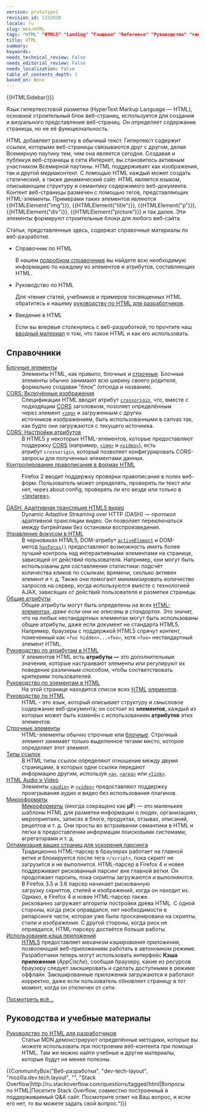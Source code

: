 ```yaml
---
version: prototype1
revision_id: 1332020
locale: ru
slug: Web/HTML
tags: "HTML" "HTML5" "Landing" "Главная" "Reference" "Руководство" "гипертекст"
title: HTML
summary: 
keywords: 
needs_technical_review: False
needs_editorial_review: False
needs_localization: False
table_of_contents_depth: 1
based_on: None
---
```

<div>{{HTMLSidebar()}}</div>

<p><span class="seoSummary">Язык гипертекстовой разметки (HyperText Markup Language — HTML), основной строительный блок веб-страниц, используется для создания и визуального представления веб-страниц. Он определяет содержание страницы, но не её функциональность.</span></p>

<p>HTML добавляет разметку в обычный текст. Гипертекст содержит ссылки, которыми веб-страницы связываются друг с другом, делая Всемирную паутину тем, чем она является сегодня. Создавая и публикуя веб-страницы в сети Интернет, вы становитесь активным участником Всемирной паутины. HTML поддерживает как&nbsp;изображения, так и другой медиаконтент. С помощью HTML каждый может создать статический, а также динамический сайт. HTML является языком, описывающим структуру и семантику содержимого веб-документа. Контент веб-страницы размечен с помощью тегов, представляющих HTML-элементы. Примерами таких элементов являются {{HTMLElement("img")}}, {{HTMLElement("title")}}, {{HTMLElement("p")}}, {{HTMLElement("div")}}, {{HTMLElement("picture")}}&nbsp;и так далее. Эти элементы формируют строительные блоки для любого веб-сайта.</p>

<p>Статьи, представленные здесь, содержат справочные материалы по веб-разработке.</p>

<section class="cleared" id="sect1">
<ul class="card-grid">
 <li><span>Справочник по HTML</span>

  <p>В нашем <a href="/ru/docs/Web/HTML/Ссылки">подробном справочнике</a> вы найдете всю необходимую информацию по каждому из элементов и атрибутов, составляющих HTML.</p>
 </li>
 <li><span>Руководство по HTML</span>
  <p>Для чтения статей, учебников и примеров посвященных HTML обратитесь к нашему <a href="/ru/docs/Web/Guide/HTML">руководству по HTML для разработчиков</a>.</p>
 </li>
 <li><span>Введение в HTML</span>
  <p>Если вы впервые столкнулись с веб-разработкой, то прочтите наш <a href="/ru/docs/Web/Guide/HTML/Introduction">вводный материал</a> о том, что такое HTML и как его использовать.</p>
 </li>
</ul>

<div class="row topicpage-table">
<div class="section">
<h2 class="Documentation" id="Справочники">Справочники</h2>

<dl>
 <dt class="landingPageList"><a href="/ru/docs/Web/HTML/Block-level_elements">Блочные элементы</a></dt>
 <dd class="landingPageList">Элементы HTML,&nbsp;как правило, блочные&nbsp;и&nbsp;<a href="/ru/docs/Web/HTML/Строчные_Элементы" title="/ru/docs/HTML/inline_elements">строчные</a>. Блочные элементы обычно&nbsp;занимают всю ширину своего родителя, формально&nbsp;создавая "блок" (отсюда и название).</dd>
 <dt class="landingPageList"><a href="/ru/docs/Web/HTML/CORS_enabled_image">CORS:&nbsp;Включённые изображения</a></dt>
 <dd class="landingPageList">Спецификации HTML вводят атрибут&nbsp;<code><a href="/ru/docs/Web/HTML/Element/img#attr-crossorigin">crossorigin</a></code>, что, вместе с подходящим&nbsp;<a class="glossaryLink" href="/ru/docs/Glossary/CORS" title="CORS небезопасен, когда страница запрашивает какие-нибудь ресурсы с каких-нибудь ресурсов без ограничений. CORS — это система, которая определяет, блокировать или выполнять эти запросы.">CORS</a> заголовком, позоляет определённым через&nbsp;элемент&nbsp;<code><a href="/ru/docs/Web/HTML/Element/img" title="The HTML Image Element (&lt;img&gt;) represents an image of the document.">&lt;img&gt;</a></code>&nbsp;и загруженным с других источников&nbsp;изображениям, быть использованными&nbsp;в canvas так, как будто они загружаются с текущего источника.</dd>
 <dt class="landingPageList"><a href="/ru/docs/Web/HTML/CORS_settings_attributes">CORS: Настройки атрибутов</a></dt>
 <dd class="landingPageList">В HTML5&nbsp;у некоторых&nbsp;HTML-элементов, которые предоставляют поддержку <a href="/ru/docs/HTTP/Access_control_CORS">CORS</a>&nbsp;(например,&nbsp;<a href="/ru/docs/Web/HTML/Element/img" title="The HTML Image Element (&lt;img&gt;) represents an image of the document."><code>&lt;img&gt;</code></a> и&nbsp;<a href="/ru/docs/Web/HTML/Element/video" title="The HTML &lt;video&gt; element is used to embed video content. It may contain several video sources, represented using the src attribute or the &lt;source&gt; element; the browser will choose the most suitable one."><code>&lt;video&gt;</code></a>), есть атрибут&nbsp;<code>crossorigin</code>, который позволяет конфигурировать CORS-запросы для полученных элементами&nbsp;данных.</dd>
 <dt class="landingPageList"><a href="/ru/docs/Web/HTML/Controlling_spell_checking_in_HTML_forms">Контролирование правописания в формах HTML</a></dt>
 <dd class="landingPageList">
 <p class="syntaxbox">Firefox 2 вводит поддержку проверки правописания в полях веб-форм. Пользователь может определять, проверять ли текст или нет,&nbsp;через about:config, проверять ли его везде или только в <a href="https://developer.mozilla.org/ru/docs/Web/HTML/Element/textarea">&lt;textarea&gt;</a>.</p>
 </dd>
 <dt class="landingPageList"><a href="/ru/docs/Web/HTML/DASH_Adaptive_Streaming_for_HTML_5_Video">DASH: Адаптивная трансляция HTML5 видео</a></dt>
 <dd class="landingPageList">Dynamic Adaptive Streaming over HTTP (DASH) — протокол адаптивной трансляции видео. Он позволяет переключаться между битрейтами без остановки воспроизведения.</dd>
 <dt class="landingPageList"><a href="/ru/docs/Web/HTML/Focus_management_in_HTML">Управление фокусом в HTML</a></dt>
 <dd class="landingPageList">В черновиках HTML5, DOM-атрибут&nbsp;<code><a href="/en/DOM/document.activeElement" title="en/DOM/document.activeElement">activeElement</a></code>&nbsp;и DOM-метод&nbsp;<code><a href="/en/DOM/document.hasFocus" title="en/DOM/document.hasFocus">hasFocus()</a></code>&nbsp;предоставляют возможность иметь более лучший контроль над интерактивными элементами на странице, зависящей&nbsp;от действий пользователя. Например, они могут быть использованы для составляения статистики: подсчёт количества&nbsp;кликов по ссылкам; времени, сколько активен элемент&nbsp;и т. д. Также они помогают минимизировать количество запросов на сервер, когда используются вместе с технологией AJAX, зависящих от действий пользователя и разметки страницы.</dd>
 <dt class="landingPageList"><a href="/ru/docs/Web/HTML/Общие_атрибуты">Общие атрибуты</a></dt>
 <dd class="landingPageList">Общие атрибуты могут быть определены на всех&nbsp;<a href="/ru/docs/Web/HTML/Element">HTML-элементах</a>, <em>даже если они не описаны в стандартах</em>.&nbsp;Это значит, что на&nbsp;любых нестандартных элементах могут быть использованы общие атрибуты, даже если документ не стандарта&nbsp;HTML5. Например, браузеры с поддержкой&nbsp;HTML5 спрячут контент, помеченный как&nbsp;<code>&lt;foo hidden&gt;...&lt;foo&gt;</code>, хотя&nbsp;<code>&lt;foo&gt;</code>&nbsp;нестандартный элемент HTML.</dd>
 <dt class="landingPageList"><a href="/ru/docs/Web/HTML/Attributes">Руководство по атрибутам в HTML</a></dt>
 <dd class="landingPageList">У элементов HTML есть <strong>атрибуты&nbsp;—</strong>&nbsp;это дополнительные значения, которые настраивают элементы или регулируют их поведение различным способом, чтобы соответствовать критериям пользователей.</dd>
 <dt class="landingPageList"><a href="/ru/docs/Web/HTML/Element">Руководство по элементам в HTML</a></dt>
 <dd class="landingPageList">На этой странице находится список всех <a class="glossaryLink" href="/ru/docs/Glossary/HTML" title="HTML (HyperText Markup Language) — это язык разметки, которые определяет структуру страницы.">HTML</a> <a class="glossaryLink" href="/ru/docs/Glossary/Element" title="Элемент — это часть страницы. В XML и HTML элемент может содержать данные или, возможно, ничего. Обычно элемент состоит из открывающегося тега, атрибутов, содержания и закрывающегося тега.">элементов</a>.</dd>
 <dt class="landingPageList"><a href="/ru/docs/Web/HTML/Ссылки">Руководство по HTML</a></dt>
 <dd class="landingPageList">HTML - это язык, который описывает структуру и смысловое содержание веб-документа; он состоит из <strong>элементов</strong>, каждый из которых может быть изменён с использованием <strong>атрибутов</strong> этих элементов.</dd>
 <dt class="landingPageList"><a href="/ru/docs/Web/HTML/Inline_elements">Строчные элементы</a></dt>
 <dd class="landingPageList">HTML-элементы обычно строчные или&nbsp;<a href="/ru/docs/Web/HTML/Block-level_elements">блочные</a>. Строчный элемент занимает только выделенное тегами место, которое определяет этот элемент.</dd>
 <dt class="landingPageList"><a href="/ru/docs/Web/HTML/Типы_ссылок">Типы ссылок</a></dt>
 <dd class="landingPageList">В HTML&nbsp;типы ссылок определяют отношение между двумя страницами, в которых одни ссылки передают информацию&nbsp;другим, используя&nbsp;<a href="/ru/docs/Web/HTML/Element/a" title="The HTML &lt;a&gt; Element (or the HTML Anchor Element) defines a hyperlink, the named target destination for a hyperlink, or both."><code>&lt;a&gt;</code></a>, <a href="/ru/docs/Web/HTML/Element/area" title="The HTML &lt;area&gt; element defines a hot-spot region on an image, and optionally associates it with a hypertext link. This element is used only within a &lt;map&gt; element."><code>&lt;area&gt;</code></a>&nbsp;или&nbsp;<a href="/ru/docs/Web/HTML/Element/link" title="The HTML Link Element (&lt;link&gt;) specifies relationships between the current document and an external resource. Possible uses for this element include defining a relational framework for navigation. This Element is most used to link to style sheets."><code>&lt;link&gt;</code></a>.</dd>
 <dt class="landingPageList"><a href="/ru/docs/Web/HTML/Поддерживаемые_медиа_форматы">HTML Audio и Video</a></dt>
 <dd class="landingPageList">Элементы&nbsp;<code><a class="new" href="/ru/docs/Web/HTML/Element/audio" title="Документация об этом ещё не написана; пожалуйста, поспособствуйте её написанию!">&lt;audio&gt;</a></code> и <a href="/ru/docs/Web/HTML/Element/video" title="Для встраивания видео контента в документ используйте элемент HTML &lt;video&gt;. Видео элемент может содержать один или несколько источников видео. Чтобы указать источник видео, необходимо использовать атрибут src или элемент &lt;source&gt;; браузер сам определит наиболее подходящий источник."><code>&lt;video&gt;</code></a>&nbsp;предоставляют поддержку проигрывания аудио и видео без использования плагинов.</dd>
 <dt class="landingPageList"><a href="/ru/docs/Web/HTML/microformats">Микроформаты</a></dt>
 <dd class="landingPageList"><span class="p-summary"><a class="external external-icon" href="http://microformats.org"><dfn>Микроформаты</dfn></a>&nbsp;(иногда сокращено как&nbsp;<strong>μF</strong>) — это маленькие шаблоны HTML для разметки информации о людях, организациях, мероприятиях, записях в блоге, продуктах, отзывах, описаний, рецептов и т. д.</span>&nbsp;Они просты во встраивании семантики в HTML и легки в предоставлении информации поисковыми системами, агрегаторами и т. д.</dd>
 <dt class="landingPageList"><a href="/ru/docs/Web/HTML/Optimizing_your_pages_for_speculative_parsing">Оптимизация ваших страниц для ускорения парсинга</a></dt>
 <dd class="landingPageList">Традиционно&nbsp;HTML-парсер в браузерах работает на главной ветке&nbsp;и блокируется после тега <code>&lt;/script&gt;</code>, пока скрипт не загрузится и не выполнится. HTML-парсер в Firefox 4 и новее поддерживает рискованный парсинг вне главной ветки. Он продолжает парсить, пока скрипты загружаются и выполняются. В Firefox 3.5 и 3.6 парсер начинает рискованную загрузку&nbsp;скриптов, стилей и изображений, когда он находит их. Однако,&nbsp;в Firefox 4 и новее HTML-парсер также рискованно&nbsp;загружает алгоритм постройки&nbsp;древа&nbsp;HTML. С одной стороны, когда риск оправдался, нет необходимости в репарсинге части, которая уже была просканирована на скрипты, стили и изображения. С другой стороны, когда риск не оправдался, HTML-парсеру достаётся больше работы.</dd>
 <dt class="landingPageList"><a href="/ru/docs/Web/HTML/Using_the_application_cache">Использование&nbsp;кэша приложений</a></dt>
 <dd class="landingPageList"><a href="/ru/docs/HTML/HTML5" title="HTML/HTML5">HTML5</a> предоставляет механизм <em>кэширования приложения</em>, позволяющий веб-приложениям работать в автономном режиме. Разработчики теперь могут использовать интерфейс <strong>Кэша приложения</strong> (<em>AppCache</em>), сообщая браузеру, какие из ресурсов браузеру следует закэшировать и сделать доступными в режиме оффлайн. Закэшированные приложения загружаются и работают корректно, даже если пользователь обновляет страницу в тот момент, когда он отключен от сети.</dd>
</dl>

<p><span class="alllinks"><a href="/ru/docs/tag/HTML" title="Статьи отмеченные: HTML">Посмотреть всё…</a></span></p>
</div>

<div class="section">
<h2 class="Tools" id="Tools" name="Tools">Руководства и учебные материалы</h2>

<dl>
 <dt><a href="/ru/docs/Web/Guide/HTML">Руководство по HTML для разработчиков</a></dt>
 <dd>Статьи MDN демонстрируют определённые методики, которые вы можете использовать при построении веб-контента при помощи HTML. Там же можно найти учебные и другие материалы, которые будут не менее полезны.</dd>
</dl>
</div>
</div>

<p>{{CommunityBox("Веб-разработки", "dev-tech-layout", "mozilla.dev.tech.layout", "", "Stack Overflow|http://ru.stackoverflow.com/questions/tagged/html|Вопросы по&nbsp;HTML|Посетите Stack Overflow, совместно построенный и поддерживаемый&nbsp;Q&amp;A сайт. Посмотрите ответ на Ваш вопрос, и если его нет, то вы можете задать свой вопрос.")}}</p>
</section>

<div id="obhcommdiv" style="display: none;">inactive</div>

<div id="obhcommdiv" style="display: none;">&nbsp;</div>

<div id="obhcommdiv" style="display: none;">&nbsp;</div>

<div id="obhcommdiv" style="display: none;">&nbsp;</div>

